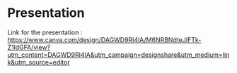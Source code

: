 # Presentation

Link for the presentation :
https://www.canva.com/design/DAGWD9RI4lA/M6NRBNdteJIFTk-Z1ldGFA/view?utm_content=DAGWD9RI4lA&utm_campaign=designshare&utm_medium=link&utm_source=editor
